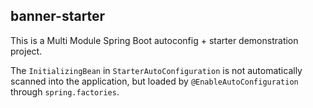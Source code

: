 banner-starter
---------------

This is a Multi Module Spring Boot autoconfig + starter demonstration project.

The `InitializingBean` in `StarterAutoConfiguration` is not automatically scanned into the application,
but loaded by `@EnableAutoConfiguration` through `spring.factories`.